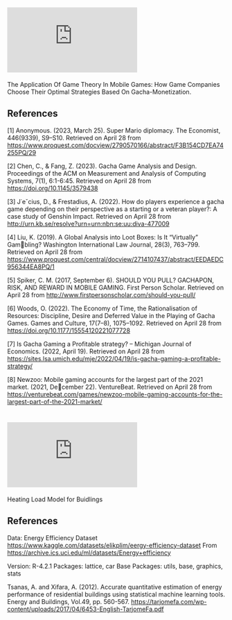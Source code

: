 

# ![ECON380_Project.pdf](https://github.com/NianAnny/Personal-Project-Assignment-Paper/blob/main/ECON380_Project.pdf)
The Application Of Game Theory In Mobile Games: How Game Companies Choose Their Optimal Strategies Based On Gacha-Monetization.

## References

[1] Anonymous. (2023, March 25). Super Mario diplomacy. The Economist, 446(9339),
S9–S10. Retrieved on April 28 from https://www.proquest.com/docview/2790570166/abstract/F3B154CD7EA74255PQ/29

[2] Chen, C., & Fang, Z. (2023). Gacha Game Analysis and Design. Proceedings of the ACM
on Measurement and Analysis of Computing Systems, 7(1), 6:1-6:45. Retrieved on April
28 from https://doi.org/10.1145/3579438

[3] J˙eˇcius, D., & Frestadius, A. (2022). How do players experience a gacha game depending
on their perspective as a starting or a veteran player?: A case study of Genshin Impact.
Retrieved on April 28 from http://urn.kb.se/resolve?urn=urn:nbn:se:uu:diva-477009

[4] Liu, K. (2019). A Global Analysis into Loot Boxes: Is It “Virtually” Gambling? Washington International Law Journal, 28(3), 763–799. Retrieved
on April 28 from https://www.proquest.com/central/docview/2714107437/abstract/EEDAEDC956344EA8PQ/1

[5] Spiker, C. M. (2017, September 6). SHOULD YOU PULL? GACHAPON, RISK, AND
REWARD IN MOBILE GAMING. First Person Scholar. Retrieved on April 28 from
http://www.firstpersonscholar.com/should-you-pull/

[6] Woods, O. (2022). The Economy of Time, the Rationalisation of Resources: Discipline,
Desire and Deferred Value in the Playing of Gacha Games. Games and Culture, 17(7–8),
1075–1092. Retrieved on April 28 from https://doi.org/10.1177/15554120221077728

[7] Is Gacha Gaming a Profitable strategy? – Michigan Journal of Economics. (2022,
April 19). Retrieved on April 28 from https://sites.lsa.umich.edu/mje/2022/04/19/is-gacha-gaming-a-profitable-strategy/

[8] Newzoo: Mobile gaming accounts for the largest part of the 2021 market. (2021, December 22). VentureBeat. Retrieved on April 28 from https://venturebeat.com/games/newzoo-mobile-gaming-accounts-for-the-largest-part-of-the-2021-market/

# ![Project_3.pdf](https://github.com/NianAnny/Personal-Project-Assignment-Paper/blob/main/Project_3.pdf)
Heating Load Model for Buidlings

## References
Data: Energy Efficiency Dataset
      https://www.kaggle.com/datasets/elikplim/eergy-efficiency-dataset
      From https://archive.ics.uci.edu/ml/datasets/Energy+efficiency
      
Version: R-4.2.1
Packages: lattice, car
Base Packages: utils, base, graphics, stats

Tsanas, A. and Xifara, A. (2012). Accurate quantitative estimation of energy performance
of residential buildings using statistical machine learning tools. Energy and Buildings,
Vol.49, pp. 560-567. https://tarjomefa.com/wp-content/uploads/2017/04/6453-English-TarjomeFa.pdf
